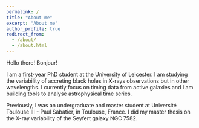 ```yaml
---
permalink: /
title: "About me"
excerpt: "About me"
author_profile: true
redirect_from: 
  - /about/
  - /about.html
---
```


Hello there! Bonjour!

I am a first-year PhD student at the University of Leicester. I am studying the variability of accreting black holes in X-rays observations but in other wavelengths. I currently focus on timing data from active galaxies and I am building tools to analyse astrophysical time series.

Previously, I was an undergraduate and master student at Université Toulouse III - Paul Sabatier, in Toulouse, France. I did my master thesis on the X-ray variability of the Seyfert galaxy NGC 7582. 